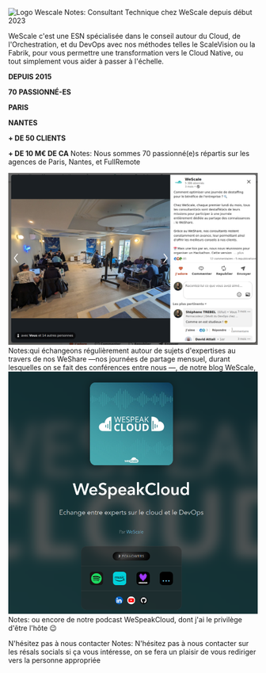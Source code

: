 <!-- .slide: data-background-color="white" -->
<img
    data-src="common/assets/wescale.png"
    alt="Logo Wescale"
/>
Notes: Consultant Technique chez WeScale depuis début 2023

WeScale c'est une ESN spécialisée dans le conseil autour du Cloud, de l'Orchestration, et du DevOps avec nos méthodes telles le ScaleVision ou la Fabrik, pour vous permettre une transformation vers le Cloud Native, ou tout simplement vous aider à passer à l'échelle.


<!-- .slide: data-background-image="common/assets/wescale-worldwide.png" -->
**DEPUIS 2015**

**70** **PASSIONNÉ-ES**

**PARIS**

**NANTES**

**\+ DE 50 CLIENTS**

**\+ DE 10 M€ DE CA**
Notes: Nous sommes 70 passionné(e)s répartis sur les agences de Paris, Nantes, et FullRemote


<img class="r-stretch" src="common/assets/weshare.png" alt="Le WeShare, notre journée de partage">
Notes:qui échangeons régulièrement autour de sujets d'expertises au travers de nos WeShare —nos journées de partage mensuel, durant lesquelles on se fait des conférences entre nous —, de notre blog WeScale, 


<img class="r-stretch" src="common/assets/wespeakcloud.png" alt="WeSpeakCloud, le podcast de la Tech, du Cloud, et du DevOps">
Notes: ou encore de notre podcast WeSpeakCloud, dont j'ai le privilège d'être l'hôte 😉


<!-- .slide: data-background-image="common/assets/wescale-nous-contacter.png" data-background-size="contain" data-background-color="white" -->
N'hésitez pas à nous contacter <!-- .element: class="stroke" -->
Notes: N'hésitez pas à nous contacter sur les résals socials si ça vous
intéresse, on se fera un plaisir de vous rediriger vers la personne appropriée

